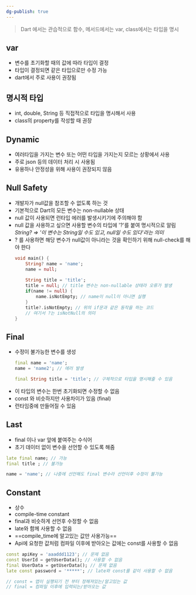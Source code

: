 ```yaml
---
dg-publish: true
---
```

>Dart 에서는 관습적으로 함수, 메서드에서는 var, class에서는 타입을 명시


## var
- 변수를 초기화할 때의 값에 따라 타입이 결정 
- 타입이 결정되면 같은 타입으로만 수정 가능
- dart에서 주로 사용이 권장됨


## 명시적 타입
- int, double, String 등 직접적으로 타입을 명시해서 사용
- class의 property를 작성할 때 권장


## Dynamic
- 여러타입을 가지는 변수 또는 어떤 타입을 가지는지 모르는 상황에서 사용
- 주로 json 등의 데이터 처리 시 사용됨 
- 유용하나 안정성을 위해 사용이 권장되지 않음 


## Null Safety
- 개발자가 null값을 참조할 수 없도록 하는 것 
- 기본적으로 Dart의 모든 변수는 non-nullable 상태
- null 값이 사용되면 런타입 에러를 발생시키기에 주의해야 함
- null 값을 사용하고 싶으면 사용할 변수의 타입에 '?'를 붙여 명시적으로 알림   
  *String? => '이 변수는 String일 수도 있고, null일 수도 있다'라는 의미*
- ? 를 사용하면 해당 변수가 null값이 아니라는 것을 확인하기 위해 null-check를 해야 한다
  ```dart
  void main() {
	  String? name = 'name';
	  name = null;
	  
	  String title = 'title';
	  title = null; // title 변수는 non-nullable 상태라 오류가 발생 
	  if(name != null) {
		  name.isNotEmpty; // name이 null이 아니면 실행 
	  }
	  title?.isNotEmpty; // 위의 if문과 같은 동작을 하는 코드
	  // 여기서 ?는 isNotNull의 의미
  } 
  ```


## Final
- 수정이 불가능한 변수를 생성 
	```dart
	final name = 'name';
	name = 'name2'; // 에러 발생 

	final String title = 'title'; // 구체적으로 타입을 명시해줄 수 있음
	```   
- 이 타입의 변수는 한번 초기화되면 수정할 수 없음 
- const 와 비슷하지만 사용차이가 있음 (final)
- 런타임중에 만들어질 수 있음 


## Last
- final 이나 var 앞에 붙여주는 수식어
- 초기 데이터 없이 변수을 선언할 수 있도록 해줌 
```dart
late final name; // 가능
final title ; // 불가능

name = 'name'; // 나중에 선언해도 final 변수라 선언이후 수정이 불가능
```   


## Constant
- 상수
- compile-time constant 
- final과 비슷하게 선언후 수정할 수 없음 
- late와 함께 사용할 수 없음
- ==compile_time에 알고있는 값만 사용가능==
- Api에 요청한 값처럼 컴파일 이후에 받아오는 값에는 const를 사용할 수 없음 
```dart
const apiKey = 'aaaddd1123'; // 문제 없음
const UserId = getUserData(); // 사용할 수 없음 
final UserData = getUserData(); // 문제 없음
late const password = '*****'; // late와 const를 같이 사용할 수 없음

// const = 앱이 실행되기 전 부터 정해져있는/알고있는 값
// final = 컴파일 이후에 입력되는/받아오는 값 
```

